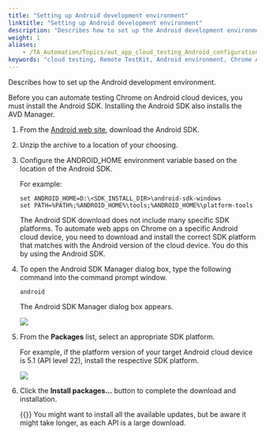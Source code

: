 ```yaml
--- 
title: "Setting up Android development environment"
linktitle: "Setting up Android development environment"
description: "Describes how to set up the Android development environment."
weight: 1
aliases: 
    - /TA_Automation/Topics/aut_app_cloud_testing_Android_configuration.html
keywords: "cloud testing, Remote TestKit, Android environment, Chrome Android, Remote TestKit, Android environment, Chrome Android"
---
```


Describes how to set up the Android development environment.

Before you can automate testing Chrome on Android cloud devices, you must install the Android SDK. Installing the Android SDK also installs the AVD Manager.

1.  From the [Android web site](https://developer.android.com/studio/index.html), download the Android SDK.

2.  Unzip the archive to a location of your choosing.

3.  Configure the ANDROID\_HOME environment variable based on the location of the Android SDK.

    For example:

    ```
    set ANDROID_HOME=D:\<SDK_INSTALL_DIR>\android-sdk-windows
    set PATH=%PATH%;%ANDROID_HOME%\tools;%ANDROID_HOME%\platform-tools
    ```

    The Android SDK download does not include many specific SDK platforms. To automate web apps on Chrome on a specific Android cloud device, you need to download and install the correct SDK platform that matches with the Android version of the cloud device. You do this by using the Android SDK.

4.  To open the Android SDK Manager dialog box, type the following command into the command prompt window.

    ```
    android
    ```

    The Android SDK Manager dialog box appears.

    ![](/images/TA_Automation/Images/Android_SDK_manager_dlg.png)

5.  From the **Packages** list, select an appropriate SDK platform.

    For example, if the platform version of your target Android cloud device is 5.1 \(API level 22\), install the respective SDK platform.

    ![](/images/TA_Automation/Images/Android_SDK_manager_3_dlg.png)

6.  Click the **Install packages…​** button to complete the download and installation.

    {{<note>}} You might want to install all the available updates, but be aware it might take longer, as each API is a large download.




